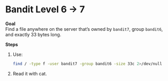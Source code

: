 
# Bandit Level 6 → 7

**Goal**  
Find a file anywhere on the server that’s owned by `bandit7`, group `bandit6`, and exactly 33 bytes long.

**Steps**  
1. Use:  
   ```bash
   find / -type f -user bandit7 -group bandit6 -size 33c 2>/dev/null
2. Read it with cat.
